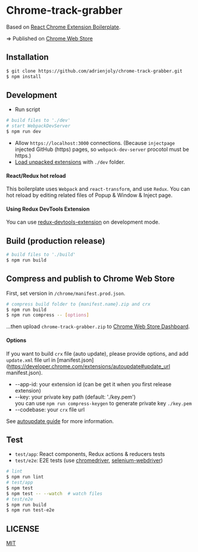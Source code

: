 # Chrome-track-grabber

Based on [React Chrome Extension Boilerplate](https://github.com/jhen0409/react-chrome-extension-boilerplate.git).

=> Published on [Chrome Web Store](https://chrome.google.com/webstore/detail/chrome-track-grabber/negicmkgmegjckjoagfdlmbegmdbdpnc)

## Installation

```bash
$ git clone https://github.com/adrienjoly/chrome-track-grabber.git
$ npm install
```

## Development

* Run script
```bash
# build files to './dev'
# start WebpackDevServer
$ npm run dev
```
* Allow `https://localhost:3000` connections. (Because `injectpage` injected GitHub (https) pages, so `webpack-dev-server` procotol must be https.)
* [Load unpacked extensions](https://developer.chrome.com/extensions/getstarted#unpacked) with `./dev` folder.

#### React/Redux hot reload

This boilerplate uses `Webpack` and `react-transform`, and use `Redux`. You can hot reload by editing related files of Popup & Window & Inject page.

#### Using Redux DevTools Extension

You can use [redux-devtools-extension](https://github.com/zalmoxisus/redux-devtools-extension) on development mode.

## Build (production release)

```bash
# build files to './build'
$ npm run build
```

## Compress and publish to Chrome Web Store

First, set version in `/chrome/manifest.prod.json`.

```bash
# compress build folder to {manifest.name}.zip and crx
$ npm run build
$ npm run compress -- [options]
```

...then upload `chrome-track-grabber.zip` to [Chrome Web Store Dashboard](https://chrome.google.com/webstore/developer/dashboard).

#### Options

If you want to build `crx` file (auto update), please provide options, and add `update.xml` file url in [manifest.json](https://developer.chrome.com/extensions/autoupdate#update_url manifest.json).

* --app-id: your extension id (can be get it when you first release extension)
* --key: your private key path (default: './key.pem')  
  you can use `npm run compress-keygen` to generate private key `./key.pem`
* --codebase: your `crx` file url

See [autoupdate guide](https://developer.chrome.com/extensions/autoupdate) for more information.

## Test

* `test/app`: React components, Redux actions & reducers tests
* `test/e2e`: E2E tests (use [chromedriver](https://www.npmjs.com/package/chromedriver), [selenium-webdriver](https://www.npmjs.com/package/selenium-webdriver))

```bash
# lint
$ npm run lint
# test/app
$ npm test
$ npm test -- --watch  # watch files
# test/e2e
$ npm run build
$ npm run test-e2e
```

## LICENSE

[MIT](LICENSE)
